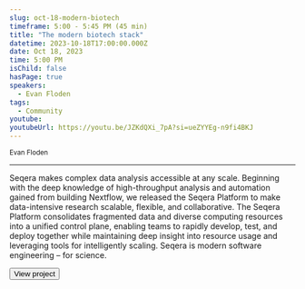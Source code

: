 ```yaml
---
slug: oct-18-modern-biotech
timeframe: 5:00 - 5:45 PM (45 min)
title: "The modern biotech stack"
datetime: 2023-10-18T17:00:00.000Z
date: Oct 18, 2023
time: 5:00 PM
isChild: false
hasPage: true
speakers:
  - Evan Floden
tags:
  - Community
youtube: 
youtubeUrl: https://youtu.be/JZKdQXi_7pA?si=ueZYYEg-n9fi4BKJ
---
```

<div className="mb-4">
  <small className="typo-small">
    Evan Floden
  </small>
</div>

<hr className="border-t border-gray-50 mb-4 opacity-20" />

Seqera makes complex data analysis accessible at any scale. Beginning with the deep knowledge of high-throughput analysis and automation gained from building Nextflow, we released the Seqera Platform to make data-intensive research scalable, flexible, and collaborative. The Seqera Platform consolidates fragmented data and diverse computing resources into a unified control plane, enabling teams to rapidly develop, test, and deploy together while maintaining deep insight into resource usage and leveraging tools for intelligently scaling. Seqera is modern software engineering – for science.

<div>
  <Button to="https://seqera.io/" variant="secondary" size="md" arrow>
    View project
  </Button>
</div>